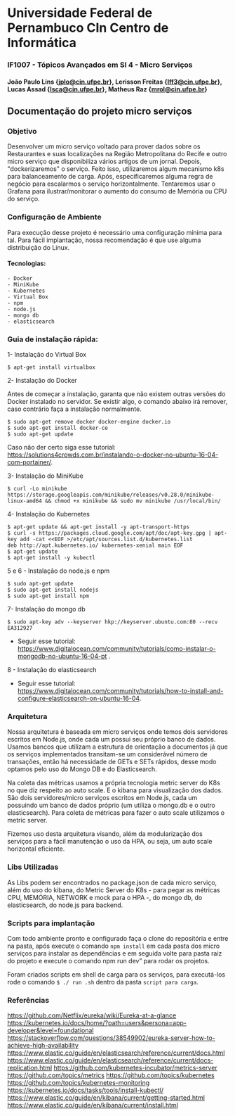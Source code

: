 # Universidade Federal de Pernambuco CIn Centro de Informática
### IF1007 - Tópicos Avançados em SI 4 - Micro Serviços
#### João Paulo Lins {jplo@cin.ufpe.br}, Lerisson Freitas {lff3@cin.ufpe.br}, Lucas Assad {lsca@cin.ufpe.br}, Matheus Raz {mrol@cin.ufpe.br}



## Documentação do projeto micro serviços

### Objetivo
Desenvolver um micro serviço voltado para prover dados sobre os Restaurantes e suas localizações na Região Metropolitana do Recife e outro micro serviço que disponibiliza vários artigos de um jornal. Depois, "dockerizaremos" o serviço. Feito isso, utilizaremos algum mecanismo  k8s para balanceamento de carga. Após, especificaremos alguma regra de negócio para escalarmos o serviço horizontalmente. Tentaremos usar o Grafana para ilustrar/monitorar o aumento do consumo de Memória ou CPU do serviço.


### Configuração de Ambiente

Para execução desse projeto é necessário uma configuração mínima para tal.
Para fácil implantação, nossa recomendação é que use alguma distribuição do Linux. 

#### Tecnologias:

```
- Docker 
- MiniKube
- Kubernetes
- Virtual Box
- npm
- node.js
- mongo db
- elasticsearch
```
### Guia de instalação rápida:

1-  Instalação do Virtual Box
```
$ apt-get install virtualbox
```
2- Instalação do Docker

Antes de começar a instalação, garanta que não existem outras versões do Docker instalado no servidor. Se existir algo, o comando abaixo irá remover, caso contrário faça a instalação normalmente. 
```
$ sudo apt-get remove docker docker-engine docker.io
$ sudo apt-get install docker-ce
$ sudo apt-get update
```
Caso não der certo siga esse tutorial: https://solutions4crowds.com.br/instalando-o-docker-no-ubuntu-16-04-com-portainer/.

3- Instalação do MiniKube
```
$ curl -Lo minikube https://storage.googleapis.com/minikube/releases/v0.28.0/minikube-linux-amd64 && chmod +x minikube && sudo mv minikube /usr/local/bin/
```
4- Instalação do Kubernetes
 ```
$ apt-get update && apt-get install -y apt-transport-https
$ curl -s https://packages.cloud.google.com/apt/doc/apt-key.gpg | apt-key add -cat <<EOF >/etc/apt/sources.list.d/kubernetes.list
deb http://apt.kubernetes.io/ kubernetes-xenial main EOF
$ apt-get update
$ apt-get install -y kubectl
 ```
5  e 6 - Instalação do node.js e npm
```
$ sudo apt-get update
$ sudo apt-get install nodejs
$ sudo apt-get install npm
``` 
7- Instalação do mongo db
```
$ sudo apt-key adv --keyserver hkp://keyserver.ubuntu.com:80 --recv EA312927
```
- Seguir esse tutorial: https://www.digitalocean.com/community/tutorials/como-instalar-o-mongodb-no-ubuntu-16-04-pt . 

8 - Instalação do elasticsearch
- Seguir esse tutorial: https://www.digitalocean.com/community/tutorials/how-to-install-and-configure-elasticsearch-on-ubuntu-16-04. 
 
### Arquitetura

Nossa arquitetura é baseada em micro serviços onde temos dois servidores escritos em Node.js, onde cada um possui seu próprio banco de dados. Usamos bancos que utilizam a estrutura de orientação a documentos já que os serviços implementados transitam-se um considerável número de transações, então há necessidade de GETs e SETs rápidos, desse modo optamos pelo uso do Mongo DB e do Elasticsearch.

Na coleta das métricas usamos a própria tecnologia metric server do K8s no que diz respeito ao auto scale. E o kibana para visualização dos dados.
São dois servidores/micro serviços escritos em Node.js, cada um possuindo um banco de dados próprio (um utiliza o mongo.db e o outro elasticsearch).
Para coleta de métricas para fazer o auto scale utilizamos o metric server.

Fizemos uso desta arquitetura visando, além da modularização dos serviços para a fácil manutenção o uso da HPA, ou seja, um auto scale horizontal eficiente.  

### Libs Utilizadas

As Libs podem ser encontrados no package.json de cada micro serviço, além do uso do kibana, do Metric Server do K8s - para pegar as métricas CPU, MEMÓRIA, NETWORK e mock para o HPA -, do mongo db, do elasticsearch, do node.js para backend. 

### Scripts para implantação

Com todo ambiente pronto e configurado faça o clone do repositória e entre na pasta, após execute o comando ```npm install``` em cada pasta dos micro serviços para instalar as dependências e em seguida volte para pasta raiz do projeto e execute o comando  npm run dev” para rodar os projetos.

Foram criados scripts em shell de carga para os serviços, para executá-los rode o comando ```$ ./ run .sh``` dentro da pasta ```script para carga```.   

### Referências

https://github.com/Netflix/eureka/wiki/Eureka-at-a-glance
https://kubernetes.io/docs/home/?path=users&persona=app-developer&level=foundational
https://stackoverflow.com/questions/38549902/eureka-server-how-to-achieve-high-availability
https://www.elastic.co/guide/en/elasticsearch/reference/current/docs.html
https://www.elastic.co/guide/en/elasticsearch/reference/current/docs-replication.html
https://github.com/kubernetes-incubator/metrics-server
https://github.com/topics/metrics
https://github.com/topics/kubernetes
https://github.com/topics/kubernetes-monitoring
https://kubernetes.io/docs/tasks/tools/install-kubectl/
https://www.elastic.co/guide/en/kibana/current/getting-started.html
https://www.elastic.co/guide/en/kibana/current/install.html
